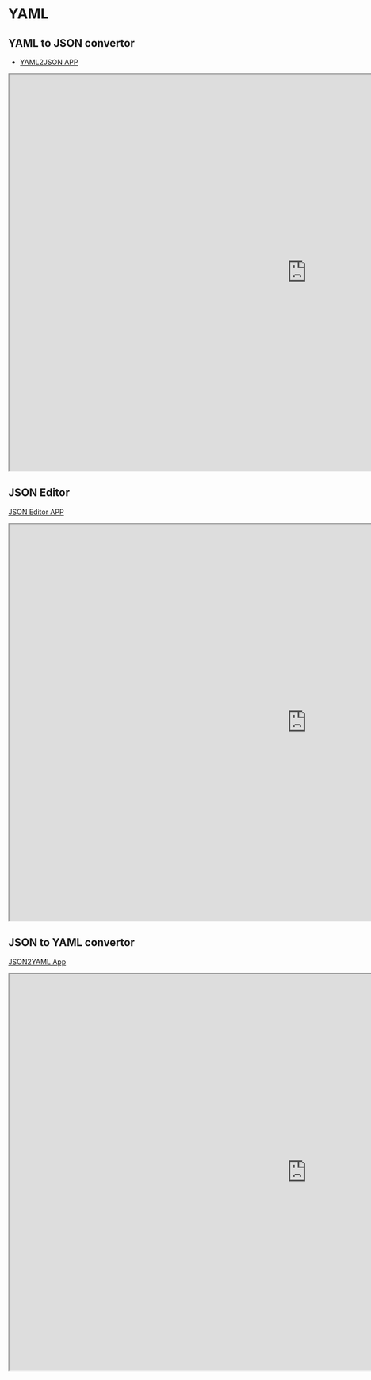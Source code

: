 # YAML

## YAML to JSON convertor

- [YAML2JSON APP](https://mohan-chinnappan-n5.github.io/yaml/yaml2json.html)


<iframe id="YAML2JSON "
    title="YAML2JSON "
    width="1200"
    height="800"
    src="https://mohan-chinnappan-n5.github.io/yaml/yaml2json.html">
</iframe>


## JSON Editor

[JSON Editor APP](https://mohan-chinnappan-n.github.io/json/jsonEditor.html)

<iframe id="JSONEditor"
    title="JSONEditor "
    width="1200"
    height="800"
    src="https://mohan-chinnappan-n.github.io/json/jsonEditor.html">
</iframe>

## JSON to YAML convertor

[JSON2YAML App](https://mohan-chinnappan-n5.github.io/yaml/json2yaml.html)

<iframe id="JSON2YAML"
    title="JSON2YAML"
    width="1200"
    height="800"
    src="https://mohan-chinnappan-n5.github.io/yaml/json2yaml.html">
</iframe>



